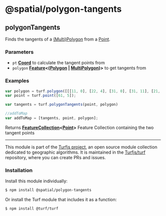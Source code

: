 # @spatial/polygon-tangents

<!-- Generated by documentation.js. Update this documentation by updating the source code. -->

## polygonTangents

Finds the tangents of a [(Multi)Polygon][1] from a [Point][2].

### Parameters

-   `pt` **[Coord][3]** to calculate the tangent points from
-   `polygon` **[Feature][4]&lt;([Polygon][5] \| [MultiPolygon][6])>** to get tangents from

### Examples

```javascript
var polygon = turf.polygon([[[11, 0], [22, 4], [31, 0], [31, 11], [21, 15], [11, 11], [11, 0]]]);
var point = turf.point([61, 5]);

var tangents = turf.polygonTangents(point, polygon)

//addToMap
var addToMap = [tangents, point, polygon];
```

Returns **[FeatureCollection][7]&lt;[Point][8]>** Feature Collection containing the two tangent points

[1]: https://tools.ietf.org/html/rfc7946#section-3.1.6

[2]: https://tools.ietf.org/html/rfc7946#section-3.1.2

[3]: https://tools.ietf.org/html/rfc7946#section-3.1.1

[4]: https://tools.ietf.org/html/rfc7946#section-3.2

[5]: https://tools.ietf.org/html/rfc7946#section-3.1.6

[6]: https://tools.ietf.org/html/rfc7946#section-3.1.7

[7]: https://tools.ietf.org/html/rfc7946#section-3.3

[8]: https://tools.ietf.org/html/rfc7946#section-3.1.2

<!-- This file is automatically generated. Please don't edit it directly:
if you find an error, edit the source file (likely index.js), and re-run
./scripts/generate-readmes in the turf project. -->

---

This module is part of the [Turfjs project](http://turfjs.org/), an open source
module collection dedicated to geographic algorithms. It is maintained in the
[Turfjs/turf](https://github.com/Turfjs/turf) repository, where you can create
PRs and issues.

### Installation

Install this module individually:

```sh
$ npm install @spatial/polygon-tangents
```

Or install the Turf module that includes it as a function:

```sh
$ npm install @turf/turf
```
